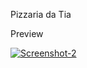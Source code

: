 <p> Pizzaria da Tia</p>

Preview

<a href="https://ibb.co/1GNyb3v"><img src="https://i.ibb.co/d4vC7SW/Screenshot-2.jpg" alt="Screenshot-2" border="0"></a>




